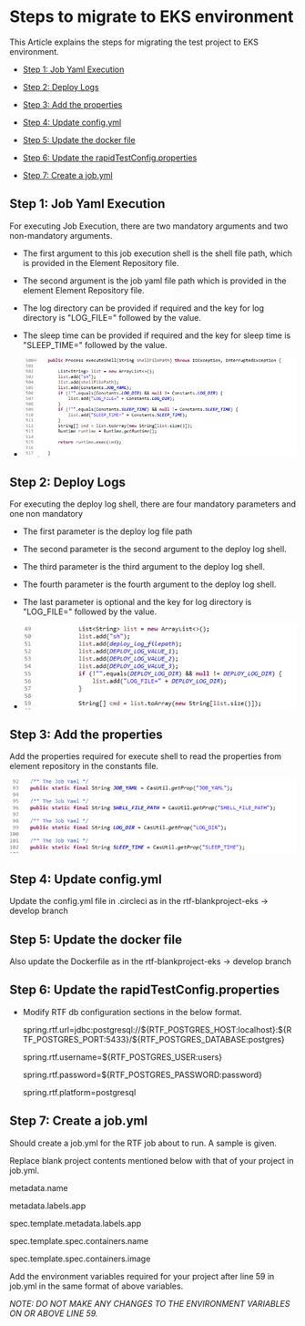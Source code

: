 # Steps to migrate to EKS environment

This Article explains the steps for migrating the test project to EKS environment.

* [Step 1: Job Yaml Execution](#steps-jobyaml-execution)

* [Step 2: Deploy Logs](#deploy-logs)

* [Step 3: Add the properties](#add-properties-elementrepo)

* [Step 4: Update config.yml](#update-config.yml)

* [Step 5: Update the docker file](#update-docker-file)

* [Step 6: Update the rapidTestConfig.properties](#update-rapidTestConfig-properties)

* [Step 7: Create a job.yml](#create-job.yml)

## Step 1: Job Yaml Execution <a name="steps-jobyaml-execution"></a>
For executing Job Execution, there are two mandatory arguments and two non-mandatory arguments.

* The first argument to this job execution shell is the shell file path, which is provided in the Element Repository file.
	
* The second argument is the job yaml file path which is provided in the element Element Repository file.

* The log directory can be provided if required and the key for log directory is "LOG_FILE=" followed by the value.

* The sleep time can be provided if required and the key for sleep time is "SLEEP_TIME=" followed by the value.

* ![](./images/media/1_jobyaml.png)

## Step 2: Deploy Logs <a name="deploy-logs"></a>
For executing the deploy log shell, there are four mandatory parameters and one non mandatory 
* The first parameter is the deploy log file path

* The second parameter is the second argument to the deploy log shell.

* The third parameter is the third argument to the deploy log shell.

* The fourth parameter is the fourth argument to the deploy log shell.

* The last parameter is optional and the key for log directory is "LOG_FILE=" followed by the value.

* ![](./images/media/2_deploylogs.PNG)

## Step 3: Add the properties <a name="add-properties-elementrepo"></a>
Add the properties required for execute shell to read the
properties from element repository in the constants file.

![](./images/media/3_elementrepo.png)

## Step 4: Update config.yml <a name="update-config.yml"></a>
Update the config.yml file in .circleci as in the rtf-blankproject-eks -> develop branch

## Step 5: Update the docker file <a name="update-docker-file"></a>
Also update the Dockerfile as in the rtf-blankproject-eks -> develop branch

## Step 6: Update the rapidTestConfig.properties <a name="update-rapidTestConfig-properties"></a>

* Modify RTF db configuration sections in the below format.

	spring.rtf.url=jdbc:postgresql://\${RTF_POSTGRES_HOST:localhost}:\${RTF_POSTGRES_PORT:5433}/\${RTF_POSTGRES_DATABASE:postgres}

	spring.rtf.username=\${RTF_POSTGRES_USER:users}

	spring.rtf.password=\${RTF_POSTGRES_PASSWORD:password}

	spring.rtf.platform=postgresql

## Step 7: Create a job.yml <a name="create-job.yml"></a>

Should create a job.yml for the RTF job about to run. A sample is
given.

Replace blank project contents mentioned below with that of your
project in job.yml.

metadata.name

metadata.labels.app

spec.template.metadata.labels.app

spec.template.spec.containers.name

spec.template.spec.containers.image

Add the environment variables required for your project after line 59
in job.yml in the same format of above variables.

*NOTE: DO NOT MAKE ANY CHANGES TO THE ENVIRONMENT VARIABLES ON OR
ABOVE LINE 59.*
